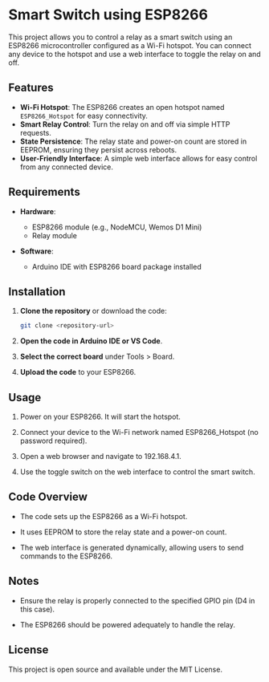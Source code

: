 # Smart Switch using ESP8266

This project allows you to control a relay as a smart switch using an ESP8266 microcontroller configured as a Wi-Fi hotspot. You can connect any device to the hotspot and use a web interface to toggle the relay on and off.

## Features

- **Wi-Fi Hotspot**: The ESP8266 creates an open hotspot named `ESP8266_Hotspot` for easy connectivity.
- **Smart Relay Control**: Turn the relay on and off via simple HTTP requests.
- **State Persistence**: The relay state and power-on count are stored in EEPROM, ensuring they persist across reboots.
- **User-Friendly Interface**: A simple web interface allows for easy control from any connected device.

## Requirements

- **Hardware**:
  - ESP8266 module (e.g., NodeMCU, Wemos D1 Mini)
  - Relay module

- **Software**:
  - Arduino IDE with ESP8266 board package installed

## Installation

1. **Clone the repository** or download the code:
   ```bash
   git clone <repository-url>

2.  **Open the code in Arduino IDE or VS Code**.
    
3.  **Select the correct board** under Tools > Board.
    
4.  **Upload the code** to your ESP8266.
    

Usage
-----

1.  Power on your ESP8266. It will start the hotspot.
    
2.  Connect your device to the Wi-Fi network named ESP8266\_Hotspot (no password required).
    
3.  Open a web browser and navigate to 192.168.4.1.
    
4.  Use the toggle switch on the web interface to control the smart switch.
    

Code Overview
-------------

*   The code sets up the ESP8266 as a Wi-Fi hotspot.
    
*   It uses EEPROM to store the relay state and a power-on count.
    
*   The web interface is generated dynamically, allowing users to send commands to the ESP8266.
    

Notes
-----

*   Ensure the relay is properly connected to the specified GPIO pin (D4 in this case).
    
*   The ESP8266 should be powered adequately to handle the relay.
    

License
-------

This project is open source and available under the MIT License.
